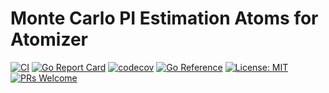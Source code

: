 # Monte Carlo PI Estimation Atoms for Atomizer

[![CI](https://github.com/devnw/montecarlopi/actions/workflows/build.yml/badge.svg)](https://github.com/devnw/montecarlopi/actions)
[![Go Report Card](https://goreportcard.com/badge/go.atomizer.io/montecarlopi)](https://goreportcard.com/report/go.atomizer.io/montecarlopi)
[![codecov](https://codecov.io/gh/devnw/montecarlopi/branch/main/graph/badge.svg)](https://codecov.io/gh/devnw/montecarlopi)
[![Go Reference](https://pkg.go.dev/badge/go.atomizer.io/montecarlopi.svg)](https://pkg.go.dev/go.atomizer.io/montecarlopi)
[![License: MIT](https://img.shields.io/badge/License-MIT-yellow.svg)](https://opensource.org/licenses/MIT)
[![PRs Welcome](https://img.shields.io/badge/PRs-welcome-brightgreen.svg)](http://makeapullrequest.com)

